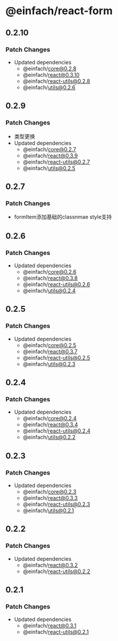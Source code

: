 # @einfach/react-form

## 0.2.10

### Patch Changes

- Updated dependencies
  - @einfach/core@0.2.8
  - @einfach/react@0.3.10
  - @einfach/react-utils@0.2.8
  - @einfach/utils@0.2.6

## 0.2.9

### Patch Changes

- 类型更换
- Updated dependencies
  - @einfach/core@0.2.7
  - @einfach/react@0.3.9
  - @einfach/react-utils@0.2.7
  - @einfach/utils@0.2.5

## 0.2.7

### Patch Changes

- formItem添加基础的classnmae style支持

## 0.2.6

### Patch Changes

- Updated dependencies
  - @einfach/core@0.2.6
  - @einfach/react@0.3.8
  - @einfach/react-utils@0.2.6
  - @einfach/utils@0.2.4

## 0.2.5

### Patch Changes

- Updated dependencies
  - @einfach/core@0.2.5
  - @einfach/react@0.3.7
  - @einfach/react-utils@0.2.5
  - @einfach/utils@0.2.3

## 0.2.4

### Patch Changes

- Updated dependencies
  - @einfach/core@0.2.4
  - @einfach/react@0.3.4
  - @einfach/react-utils@0.2.4
  - @einfach/utils@0.2.2

## 0.2.3

### Patch Changes

- Updated dependencies
  - @einfach/core@0.2.3
  - @einfach/react@0.3.3
  - @einfach/react-utils@0.2.3
  - @einfach/utils@0.2.1

## 0.2.2

### Patch Changes

- Updated dependencies
  - @einfach/react@0.3.2
  - @einfach/react-utils@0.2.2

## 0.2.1

### Patch Changes

- Updated dependencies
  - @einfach/react@0.3.1
  - @einfach/react-utils@0.2.1
